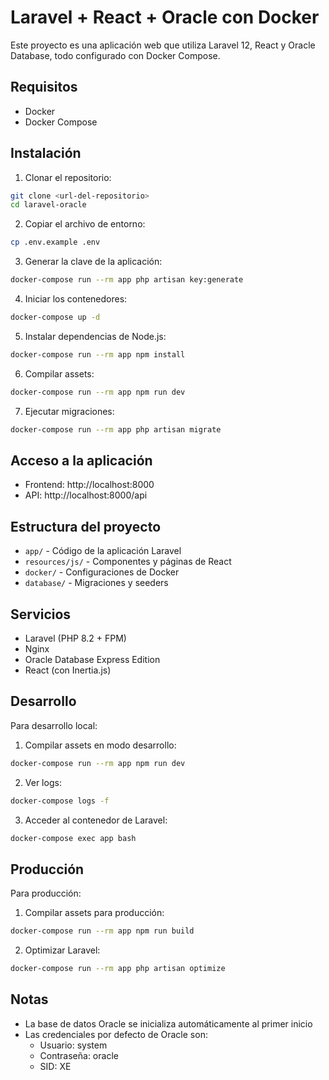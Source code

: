 # Laravel + React + Oracle con Docker

Este proyecto es una aplicación web que utiliza Laravel 12, React y Oracle Database, todo configurado con Docker Compose.

## Requisitos

- Docker
- Docker Compose

## Instalación

1. Clonar el repositorio:
```bash
git clone <url-del-repositorio>
cd laravel-oracle
```

2. Copiar el archivo de entorno:
```bash
cp .env.example .env
```

3. Generar la clave de la aplicación:
```bash
docker-compose run --rm app php artisan key:generate
```

4. Iniciar los contenedores:
```bash
docker-compose up -d
```

5. Instalar dependencias de Node.js:
```bash
docker-compose run --rm app npm install
```

6. Compilar assets:
```bash
docker-compose run --rm app npm run dev
```

7. Ejecutar migraciones:
```bash
docker-compose run --rm app php artisan migrate
```

## Acceso a la aplicación

- Frontend: http://localhost:8000
- API: http://localhost:8000/api

## Estructura del proyecto

- `app/` - Código de la aplicación Laravel
- `resources/js/` - Componentes y páginas de React
- `docker/` - Configuraciones de Docker
- `database/` - Migraciones y seeders

## Servicios

- Laravel (PHP 8.2 + FPM)
- Nginx
- Oracle Database Express Edition
- React (con Inertia.js)

## Desarrollo

Para desarrollo local:

1. Compilar assets en modo desarrollo:
```bash
docker-compose run --rm app npm run dev
```

2. Ver logs:
```bash
docker-compose logs -f
```

3. Acceder al contenedor de Laravel:
```bash
docker-compose exec app bash
```

## Producción

Para producción:

1. Compilar assets para producción:
```bash
docker-compose run --rm app npm run build
```

2. Optimizar Laravel:
```bash
docker-compose run --rm app php artisan optimize
```

## Notas

- La base de datos Oracle se inicializa automáticamente al primer inicio
- Las credenciales por defecto de Oracle son:
  - Usuario: system
  - Contraseña: oracle
  - SID: XE
